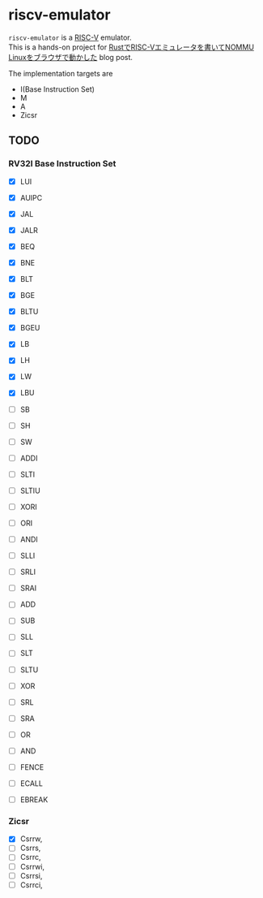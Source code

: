 # riscv-emulator

`riscv-emulator` is a [RISC-V](https://riscv.org/)  emulator.  
This is a hands-on project for [RustでRISC-Vエミュレータを書いてNOMMU Linuxをブラウザで動かした](https://bokuweb.github.io/undefined/articles/20230523.html) blog post.

The implementation targets are

* I(Base Instruction Set)
* M
* A
* Zicsr


## TODO

### RV32I Base Instruction Set

- [x] LUI
- [x] AUIPC
- [x] JAL
- [x] JALR
- [x] BEQ
- [x] BNE
- [x] BLT
- [x] BGE
- [x] BLTU
- [x] BGEU
- [x] LB
- [x] LH
- [x] LW
- [x] LBU
- [ ] SB
- [ ] SH
- [ ] SW
- [ ] ADDI
- [ ] SLTI
- [ ] SLTIU
- [ ] XORI
- [ ] ORI
- [ ] ANDI
- [ ] SLLI
- [ ] SRLI
- [ ] SRAI
- [ ] ADD
- [ ] SUB
- [ ] SLL
- [ ] SLT
- [ ] SLTU
- [ ] XOR
- [ ] SRL
- [ ] SRA
- [ ] OR
- [ ] AND
- [ ] FENCE
- [ ] ECALL
- [ ] EBREAK


### Zicsr

- [x] Csrrw,
- [ ] Csrrs,
- [ ] Csrrc,
- [ ] Csrrwi,
- [ ] Csrrsi,
- [ ] Csrrci,
